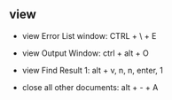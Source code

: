 ## view

* view Error List window: CTRL + \ + E
* view Output Window: ctrl + alt + O
* view Find Result 1: alt + v, n, n, enter, 1

* close all other documents: alt + - + A
